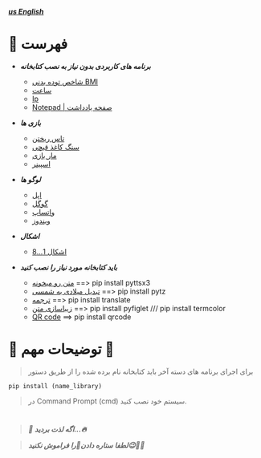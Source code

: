 [**_us English_**](README.md)

# 📄 فهرست

* *__برنامه های کاربردی بدون نیاز به نصب کتابخانه__*
    * [شاخص توده بدنی BMI](https://github.com/amir-v-z/Mini-projects-python/blob/main/Applications%20without%20the%20need%20to%20install%20the%20library/BMI.py)
    * [ساعت](https://github.com/amir-v-z/Mini-projects-python/blob/main/Applications%20without%20the%20need%20to%20install%20the%20library/clock.py)
    * [Ip](https://github.com/amir-v-z/Mini-projects-python/blob/main/Applications%20without%20the%20need%20to%20install%20the%20library/ip.py)
    * [Notepad | صفحه یادداشت](https://github.com/amir-v-z/Mini-projects-python/blob/main/Applications%20without%20the%20need%20to%20install%20the%20library/notepad.py)

* *__بازی ها__*
    * [تاس ریختن](https://github.com/amir-v-z/Mini-projects-python/blob/main/Games/Dice%20Rolling/Dice_Rolling.py)
    * [سنگ کاغذ قیچی](https://github.com/amir-v-z/Mini-projects-python/blob/main/Games/rock_paper_scissors.py)
    * [مار بازی](https://github.com/amir-v-z/Mini-projects-python/blob/main/Games/snake_game.py)
    * [اسپینر](https://github.com/amir-v-z/Mini-projects-python/blob/main/Games/spinner.py)

* *__لوگو ها__*
    * [اپل](https://github.com/amir-v-z/Mini-projects-python/blob/main/Logos/logo_apple.py)
    * [گوگل](https://github.com/amir-v-z/Mini-projects-python/blob/main/Logos/logo_google.py)
    * [واتساپ](https://github.com/amir-v-z/Mini-projects-python/blob/main/Logos/logo_whatsapp.py)
    * [ویندوز](https://github.com/amir-v-z/Mini-projects-python/blob/main/Logos/logo_windows.py)

* *__اشکال__*
    * [اشکال 1...8](https://github.com/amir-v-z/Mini-projects-python/tree/main/Shapes)

* *__باید کتابخانه مورد نیاز را نصب کنید__*
    * [متن رو میخونه](https://github.com/amir-v-z/Mini-projects-python/blob/main/You%20must%20install%20the%20required%20library/read_text.py) ==> pip install pyttsx3
    * [تبدیل میلادی به شمسی](https://github.com/amir-v-z/Mini-projects-python/blob/main/You%20must%20install%20the%20required%20library/tabdil_miladi_be_shamsi.py) ==> pip install pytz
    * [ترجمه](https://github.com/amir-v-z/Mini-projects-python/blob/main/You%20must%20install%20the%20required%20library/tarjomeh.py) ==> pip install translate
    * [زیباسازی متن](https://github.com/amir-v-z/Mini-projects-python/blob/main/You%20must%20install%20the%20required%20library/text.py) ==> pip install pyfiglet /// pip install termcolor
    * [QR code](https://github.com/amir-v-z/Mini-projects-python/blob/main/You%20must%20install%20the%20required%20library/QR.py) ==> pip install qrcode

# 💢 توضیحات مهم 💢
 > برای اجرای برنامه های دسته آخر باید کتابخانه نام برده شده را از طریق دستور
```
pip install (name_library)
```
> در Command Prompt (cmd) سیستم خود نصب کنید.
#
> *__🌈 اگه لذت بردید...🔥__*

> *__لطفا ستاره دادن🌟را فراموش نکنید😉🙏🏻__*